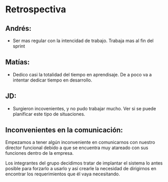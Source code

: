 # Retrospectiva

## Andrés:
* Ser mas regular con la intencidad de trabajo. Trabaja mas al fin del sprint


## Matías:

* Dedico casi la totalidad del tiempo en aprendisaje. De a poco va a intentar dedicar tiempo en desarrollo.

## JD:

* Surgieron incovenientes, y no pudo trabajar mucho. Ver si se puede planificar este tipo de situaciones.

## Inconvenientes en la comunicación:
Empezamos a tener algún inconveniente en comunicarnos con nuestro director funcional debido a que se encuentra muy atareado con sus funciones dentro de la empresa.

Los integrantes del grupo decidimos tratar de implantar el sistema lo antes posible para forzarlo a usarlo y así crearle la necesidad de dirigirnos en encontrar los requerimientos que él vaya necesitando.








